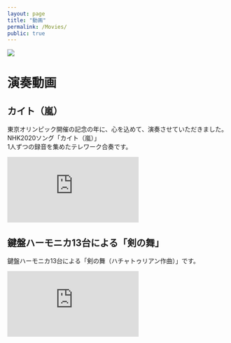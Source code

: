 ```yaml
---
layout: page
title: "動画"
permalink: /Movies/
public: true
---
```


<img src="{{ site.baseurl }}/assets/kenhamo.jpg" class="profile">

# 演奏動画

  
 
## カイト（嵐）
東京オリンピック開催の記念の年に、心を込めて、演奏させていただきました。  
NHK2020ソング「カイト（嵐）」  
1人ずつの録音を集めたテレワーク合奏です。    
<div class="frame-wrapper__video">
  <iframe src="https://www.youtube.com/embed/XCASB76ML1w" frameborder="0" allowfullscreen></iframe>
</div>

##  鍵盤ハーモニカ13台による「剣の舞」
鍵盤ハーモニカ13台による「剣の舞（ハチャトゥリアン作曲）」です。  
<div class="frame-wrapper__video">
  <iframe src="https://www.youtube.com/embed/_XMtogH5phI" frameborder="0" allowfullscreen></iframe>
</div>
